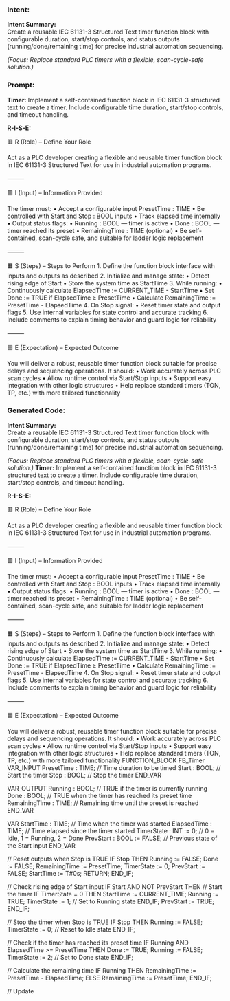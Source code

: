 ### Intent:
**Intent Summary:**  
Create a reusable IEC 61131-3 Structured Text timer function block with configurable duration, start/stop controls, and status outputs (running/done/remaining time) for precise industrial automation sequencing.  

*(Focus: Replace standard PLC timers with a flexible, scan-cycle-safe solution.)*

### Prompt:
**Timer:**
Implement a self-contained function block in IEC 61131-3 structured text to create a timer. Include configurable time duration, start/stop controls, and timeout handling.

**R-I-S-E:**

🟥 R (Role) – Define Your Role

Act as a PLC developer creating a flexible and reusable timer function block in IEC 61131-3 Structured Text for use in industrial automation programs.

⸻

🟩 I (Input) – Information Provided

The timer must:
	•	Accept a configurable input PresetTime : TIME
	•	Be controlled with Start and Stop : BOOL inputs
	•	Track elapsed time internally
	•	Output status flags:
	•	Running : BOOL — timer is active
	•	Done : BOOL — timer reached its preset
	•	RemainingTime : TIME (optional)
	•	Be self-contained, scan-cycle safe, and suitable for ladder logic replacement

⸻

🟧 S (Steps) – Steps to Perform
	1.	Define the function block interface with inputs and outputs as described
	2.	Initialize and manage state:
	•	Detect rising edge of Start
	•	Store the system time as StartTime
	3.	While running:
	•	Continuously calculate ElapsedTime := CURRENT_TIME - StartTime
	•	Set Done := TRUE if ElapsedTime ≥ PresetTime
	•	Calculate RemainingTime := PresetTime - ElapsedTime
	4.	On Stop signal:
	•	Reset timer state and output flags
	5.	Use internal variables for state control and accurate tracking
	6.	Include comments to explain timing behavior and guard logic for reliability

⸻

🟦 E (Expectation) – Expected Outcome

You will deliver a robust, reusable timer function block suitable for precise delays and sequencing operations. It should:
	•	Work accurately across PLC scan cycles
	•	Allow runtime control via Start/Stop inputs
	•	Support easy integration with other logic structures
	•	Help replace standard timers (TON, TP, etc.) with more tailored functionality

### Generated Code:
**Intent Summary:**  
Create a reusable IEC 61131-3 Structured Text timer function block with configurable duration, start/stop controls, and status outputs (running/done/remaining time) for precise industrial automation sequencing.  

*(Focus: Replace standard PLC timers with a flexible, scan-cycle-safe solution.)*
**Timer:**
Implement a self-contained function block in IEC 61131-3 structured text to create a timer. Include configurable time duration, start/stop controls, and timeout handling.

**R-I-S-E:**

🟥 R (Role) – Define Your Role

Act as a PLC developer creating a flexible and reusable timer function block in IEC 61131-3 Structured Text for use in industrial automation programs.

⸻

🟩 I (Input) – Information Provided

The timer must:
	•	Accept a configurable input PresetTime : TIME
	•	Be controlled with Start and Stop : BOOL inputs
	•	Track elapsed time internally
	•	Output status flags:
	•	Running : BOOL — timer is active
	•	Done : BOOL — timer reached its preset
	•	RemainingTime : TIME (optional)
	•	Be self-contained, scan-cycle safe, and suitable for ladder logic replacement

⸻

🟧 S (Steps) – Steps to Perform
	1.	Define the function block interface with inputs and outputs as described
	2.	Initialize and manage state:
	•	Detect rising edge of Start
	•	Store the system time as StartTime
	3.	While running:
	•	Continuously calculate ElapsedTime := CURRENT_TIME - StartTime
	•	Set Done := TRUE if ElapsedTime ≥ PresetTime
	•	Calculate RemainingTime := PresetTime - ElapsedTime
	4.	On Stop signal:
	•	Reset timer state and output flags
	5.	Use internal variables for state control and accurate tracking
	6.	Include comments to explain timing behavior and guard logic for reliability

⸻

🟦 E (Expectation) – Expected Outcome

You will deliver a robust, reusable timer function block suitable for precise delays and sequencing operations. It should:
	•	Work accurately across PLC scan cycles
	•	Allow runtime control via Start/Stop inputs
	•	Support easy integration with other logic structures
	•	Help replace standard timers (TON, TP, etc.) with more tailored functionality
FUNCTION_BLOCK FB_Timer
VAR_INPUT
    PresetTime : TIME; // Time duration to be timed
    Start : BOOL;      // Start the timer
    Stop : BOOL;       // Stop the timer
END_VAR

VAR_OUTPUT
    Running : BOOL;    // TRUE if the timer is currently running
    Done : BOOL;       // TRUE when the timer has reached its preset time
    RemainingTime : TIME; // Remaining time until the preset is reached
END_VAR

VAR
    StartTime : TIME;   // Time when the timer was started
    ElapsedTime : TIME; // Time elapsed since the timer started
    TimerState : INT := 0; // 0 = Idle, 1 = Running, 2 = Done
    PrevStart : BOOL := FALSE; // Previous state of the Start input
END_VAR

// Reset outputs when Stop is TRUE
IF Stop THEN
    Running := FALSE;
    Done := FALSE;
    RemainingTime := PresetTime;
    TimerState := 0;
    PrevStart := FALSE;
    StartTime := T#0s;
    RETURN;
END_IF;

// Check rising edge of Start input
IF Start AND NOT PrevStart THEN
    // Start the timer
    IF TimerState = 0 THEN
        StartTime := CURRENT_TIME;
        Running := TRUE;
        TimerState := 1; // Set to Running state
    END_IF;
    PrevStart := TRUE;
END_IF;

// Stop the timer when Stop is TRUE
IF Stop THEN
    Running := FALSE;
    TimerState := 0; // Reset to Idle state
END_IF;

// Check if the timer has reached its preset time
IF Running AND ElapsedTime >= PresetTime THEN
    Done := TRUE;
    Running := FALSE;
    TimerState := 2; // Set to Done state
END_IF;

// Calculate the remaining time
IF Running THEN
    RemainingTime := PresetTime - ElapsedTime;
ELSE
    RemainingTime := PresetTime;
END_IF;

// Update

